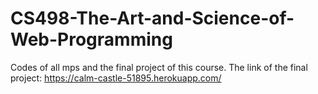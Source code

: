 # CS498-The-Art-and-Science-of-Web-Programming
Codes of all mps and the final project of this course.
The link of the final project:
https://calm-castle-51895.herokuapp.com/
